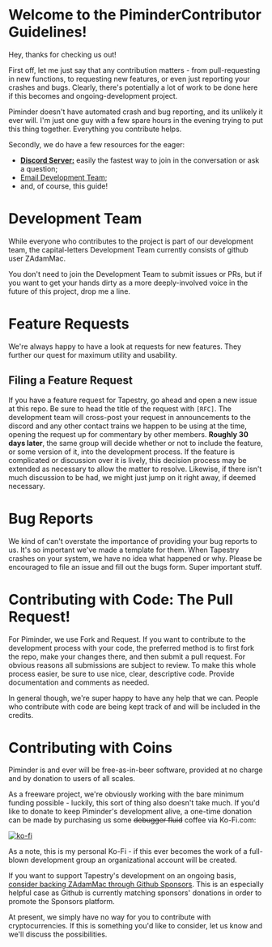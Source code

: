 # Welcome to the PiminderContributor Guidelines!
Hey, thanks for checking us out!

First off, let me just say that any contribution matters - from pull-requesting in new functions, to requesting new features, or even just reporting your crashes and bugs. Clearly, there's potentially a lot of work to be done here if this becomes and ongoing-development project.
 
Piminder doesn't have automated crash and bug reporting, and its unlikely it ever will. I'm just one guy with a few spare hours in the evening trying to put this thing together. Everything you contribute helps.

Secondly, we do have a few resources for the eager:
- [**Discord Server:**](https://discord.gg/34KJfkg) easily the fastest way to join in the conversation or ask a question;
- [Email Development Team](mailto:pymdev@kenshosec.com);
- and, of course, this guide!

# Development Team
While everyone who contributes to the project is part of our development team, the capital-letters Development Team currently consists of github user ZAdamMac.

You don't need to join the Development Team to submit issues or PRs, but if you want to get your hands dirty as a more deeply-involved voice in the future of this project, drop me a line.

# Feature Requests
We're always happy to have a look at requests for new features. They further our quest for maximum utility and usability.

## Filing a Feature Request
If you have a feature request for Tapestry, go ahead and open a new issue at this repo. Be sure to head the title of the request with `[RFC]`. The development team will cross-post your request in announcements to the discord and any other contact trains we happen to be using at the time, opening the request up for commentary by other members. **Roughly 30 days later**, the same group will decide whether or not to include the feature, or some version of it, into the development process. If the feature is complicated or discussion over it is lively, this decision process may be extended as necessary to allow the matter to resolve. Likewise, if there isn't much discussion to be had, we might just jump on it right away, if deemed necessary.

# Bug Reports
We kind of can't overstate the importance of providing your bug reports to us. It's so important we've made a template for them. When Tapestry crashes on your system, we have no idea what happened or why. Please be encouraged to file an issue and fill out the bugs form. Super important stuff.

# Contributing with Code: The Pull Request!
For Piminder, we use Fork and Request. If you want to contribute to the development process with your code, the preferred method is to first fork the repo, make your changes there, and then submit a pull request. For obvious reasons all submissions are subject to review. To make this whole process easier, be sure to use nice, clear, descriptive code. Provide documentation and comments as needed.

In general though, we're super happy to have any help that we can. People who contribute with code are being kept track of and will be included in the credits.

# Contributing with Coins
Piminder is and ever will be free-as-in-beer software, provided at no charge and by donation to users of all scales.

As a freeware project, we're obviously working with the bare minimum funding possible - luckily, this sort of thing also doesn't take much. If you'd like to donate to keep Piminder's development alive, a one-time donation can be made by purchasing us some ~~debugger fluid~~ coffee via Ko-Fi.com:

[![ko-fi](https://www.ko-fi.com/img/githubbutton_sm.svg)](https://ko-fi.com/A8614WZ3)

As a note, this is my personal Ko-Fi - if this ever becomes the work of a full-blown development group an organizational account will be created.

If you want to support Tapestry's development on an ongoing basis, [consider backing ZAdamMac through Github Sponsors](https://github.com/users/ZAdamMac/sponsorship). This is an especially helpful case as Github is currently matching sponsors' donations in order to promote the Sponsors platform.

At present, we simply have no way for you to contribute with cryptocurrencies. If this is something you'd like to consider, let us know and we'll discuss the possibilities.
